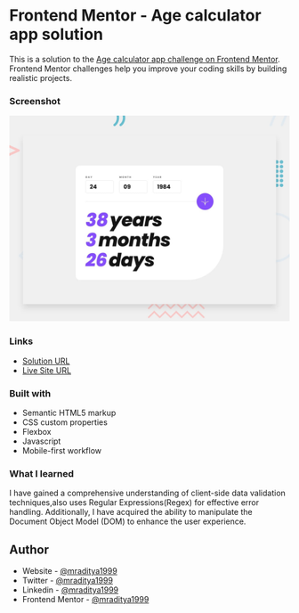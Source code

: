 # Frontend Mentor - Age calculator app solution

This is a solution to the [Age calculator app challenge on Frontend Mentor](https://www.frontendmentor.io/challenges/age-calculator-app-dF9DFFpj-Q). Frontend Mentor challenges help you improve your coding skills by building realistic projects.

### Screenshot

[![Design preview for the Age calculator app coding challenge](./design/desktop-preview.jpg)](https://fm-21-age-calculator-app.netlify.app)

### Links

- [Solution URL](https://www.frontendmentor.io/solutions/age-calculator-app--3_VPBjxRo)
- [Live Site URL](https://fm-21-age-calculator-app.netlify.app)

### Built with

- Semantic HTML5 markup
- CSS custom properties
- Flexbox
- Javascript
- Mobile-first workflow

### What I learned

I have gained a comprehensive understanding of client-side data validation techniques,also uses Regular Expressions(Regex) for effective error handling. Additionally, I have acquired the ability to manipulate the Document Object Model (DOM) to enhance the user experience.

## Author

- Website - [@mraditya1999](https://www.adityayadav.live)
- Twitter - [@mraditya1999](https://twitter.com/mraditya1999)
- Linkedin - [@mraditya1999](https://www.linkedin.com/in/mraditya1999/)
- Frontend Mentor - [@mraditya1999](https://www.frontendmentor.io/profile/Aditya-oss-creator)
